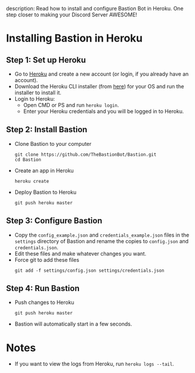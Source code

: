 description: Read how to install and configure Bastion Bot in Heroku. One step closer to making your Discord Server AWESOME!

# Installing Bastion in Heroku

## Step 1: Set up Heroku
- Go to [Heroku](https://www.heroku.com/) and create a new account (or login, if you already have an account).
- Download the Heroku CLI installer (from [here](https://devcenter.heroku.com/articles/getting-started-with-nodejs#set-up)) for your OS and run the installer to install it.
- Login to Heroku:
  - Open CMD or PS and run `heroku login`.
  - Enter your Heroku credentials and you will be logged in to Heroku.

## Step 2: Install Bastion
- Clone Bastion to your computer
  ```
  git clone https://github.com/TheBastionBot/Bastion.git
  cd Bastion
  ```
- Create an app in Heroku
  ```
  heroku create
  ```
- Deploy Bastion to Heroku
  ```
  git push heroku master
  ```

## Step 3: Configure Bastion
- Copy the `config_example.json` and `credentials_example.json` files in the `settings` directory of Bastion and rename the copies to `config.json` and `credentials.json`.
- Edit these files and make whatever changes you want.
- Force git to add these files
  ```
  git add -f settings/config.json settings/credentials.json
  ```

## Step 4: Run Bastion
- Push changes to Heroku
  ```
  git push heroku master
  ```
- Bastion will automatically start in a few seconds.

# Notes
- If you want to view the logs from Heroku, run `heroku logs --tail`.
